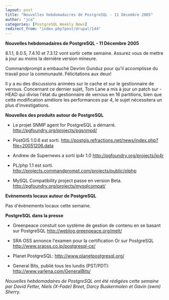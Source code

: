 ```yaml
---
layout: post
title: "Nouvelles hebdomadaires de PostgreSQL - 11 Décembre 2005"
author: "jca"
categories: [PostgreSQL Weekly News]
redirect_from: "index.php?post/drupal/144"
---
```



<p><strong>Nouvelles hebdomadaires de PostgreSQL - 11 Décembre 2005</strong></p>

<p>

8.1.1, 8.0.5, 7.4.10 et 7.3.12 vont sortir cette semaine. Assurez vous de mettre à jour au moins la dernière version mineure.</p>

<p>

Commandprompt a embauché Devrim Gunduz pour qu'il accomplisse du travail pour la communauté. Félicitations aux deux! </p>

<p>

Il y a eu  des discussions animées sur le cache et sur le gestionnaire de verrous. Concernant ce dernier sujet, Tom Lane a mis à jour un patch sur -HEAD qui divise l'état du gestionnaire de verrous en 16 partitions, bien que cette modification améliore les performances par 4, le sujet nécessitera un plus d'investigations.</p>

<!--more-->


<strong>Nouvelles des produits autour de PostgreSQL</strong>

<ul>

<li>

Le projet SNMP agent for PostgreSQL a démarré.  <a target="_blank" href="http://pgfoundry.org/projects/pgsnmpd/">http://pgfoundry.org/projects/pgsnmpd/</a>

</li>

<li>

PostGIS 1.0.6 est sorti.  <a target="_blank" href="http://postgis.refractions.net/news/index.php?file=20051206.data">http://postgis.refractions.net/news/index.php?file=20051206.data</a>

</li>

<li>

Andrew de Supernews a sorti ip4r 1.0  <a target="_blank" href="http://pgfoundry.org/projects/ip4r">http://pgfoundry.org/projects/ip4r</a>

</li>

<li>

PL/php 1.1 est sorti.  <a target="_blank" href="http://projects.commandprompt.com/projects/public/plphp">http://projects.commandprompt.com/projects/public/plphp</a>

</li>

<li>

MySQL Compatibility project passe en version Beta.  <a target="_blank" href="http://pgfoundry.org/projects/mysqlcompat/">http://pgfoundry.org/projects/mysqlcompat/</a>

</li>

</ul>

<p><strong>Evènements locaux autour de PostgreSQL</strong></p>

<p>

Pas d'évènements locaux cette semaine. </p>

<p><strong>PostgreSQL dans la presse</strong></p>

<ul>

<li>

Greenpeace constuit son système de gestion de contenu en se basant sur PostgreSQL  <a target="_blank" href="http://weblog.greenpeace.org/melt/">http://weblog.greenpeace.org/melt/</a>

</li>

<li>

SRA OSS annonce l'examen pour la certification Or sur PostgreSQL  <a target="_blank" href="http://www.sraoss.co.jp/postgresql-ce/">http://www.sraoss.co.jp/postgresql-ce/</a>

</li>

<li>Planet PostgreSQL:  <a target="_blank" href="http://www.planetpostgresql.org/">http://www.planetpostgresql.org/</a></li>

<li>

General Bits, publié tous les lundis (PST/PDT):  <a target="_blank" href="http://www.varlena.com/GeneralBits/">http://www.varlena.com/GeneralBits/</a>

</li>

</ul>

<p>

<em>

Nouvelles hebdomadaires de PostgreSQL ont été rédigées cette semaine par David Fetter, Niels (X-Fade) Breet, Darcy Buskermolen et Gavin (swm) Sherry. </em>

</p>